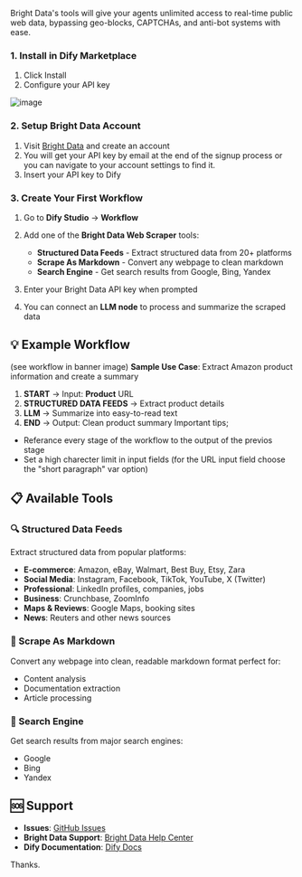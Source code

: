 Bright Data's tools will give your agents unlimited access to real-time public web data, bypassing geo-blocks, CAPTCHAs, and anti-bot systems with ease.

### 1. Install in Dify Marketplace
1. Click Install
2. Configure your API key

![image](https://github.com/user-attachments/assets/f03fdc7b-ae7e-446e-a4f3-12fb765e168d)

### 2. Setup Bright Data Account
1. Visit [Bright Data](https://brightdata.com/) and create an account
2. You will get your API key by email at the end of the signup process or you can navigate to your account settings to find it.
4. Insert your API key to Dify

### 3. Create Your First Workflow
1. Go to **Dify Studio** → **Workflow**
2. Add one of the **Bright Data Web Scraper** tools:
   - **Structured Data Feeds** - Extract structured data from 20+ platforms
   - **Scrape As Markdown** - Convert any webpage to clean markdown
   - **Search Engine** - Get search results from Google, Bing, Yandex

3. Enter your Bright Data API key when prompted
5. You can connect an **LLM node** to process and summarize the scraped data

## 💡 Example Workflow
(see workflow in banner image)
**Sample Use Case**: Extract Amazon product information and create a summary
1. **START** → Input: **Product** URL
2. **STRUCTURED DATA FEEDS** → Extract product details
3. **LLM** → Summarize into easy-to-read text
4. **END** → Output: Clean product summary
Important tips;
- Referance every stage of the workflow to the output of the previos stage
- Set a high charecter limit in input fields (for the URL input field choose the "short paragraph" var option)

## 📋 Available Tools

### 🔍 Structured Data Feeds
Extract structured data from popular platforms:
- **E-commerce**: Amazon, eBay, Walmart, Best Buy, Etsy, Zara
- **Social Media**: Instagram, Facebook, TikTok, YouTube, X (Twitter)
- **Professional**: LinkedIn profiles, companies, jobs
- **Business**: Crunchbase, ZoomInfo
- **Maps & Reviews**: Google Maps, booking sites
- **News**: Reuters and other news sources

### 📄 Scrape As Markdown
Convert any webpage into clean, readable markdown format perfect for:
- Content analysis
- Documentation extraction
- Article processing

### 🔎 Search Engine
Get search results from major search engines:
- Google
- Bing
- Yandex

## 🆘 Support
- **Issues**: [GitHub Issues](https://github.com/idanvilenski/BrightData_Dify_Plugin/issues)
- **Bright Data Support**: [Bright Data Help Center](https://help.brightdata.com/)
- **Dify Documentation**: [Dify Docs](https://docs.dify.ai/)

Thanks.